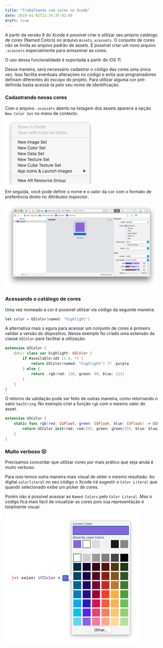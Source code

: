 ```yaml
---
title: "Trabalhando com cores no Xcode"
date: 2019-01-02T12:14:35-02:00
draft: true
---
```


A partir da versão 9 do Xcode é possível criar e utilizar seu próprio catálogo de cores (Named Colors) no arquivo `Assets.xcassets`.  O conjunto de cores não se limita ao arquivo padrão de assets. É possível criar um novo arquivo `.xcassets` especialmente para armazenar as cores.

O uso dessa funcionalidade é suportada a partir do iOS 11.

Dessa maneira, será necessário cadastrar o código das cores uma única vez. Isso facilita eventuais alterações no código e evita que programadores definam diferentes do escopo do projeto. Para utilizar alguma cor pré-definida basta acessá-la pelo seu nome de identificação.

### Cadastrando novas cores

Com o arquivo `.xcassets` aberto na listagem dos assets aparece a opção `New Color Set` no menu de contexto.

![Adicionar cor](adicionar-cor.png)

Em seguida, você pode definir o nome e o valor da cor com o formato de preferência direto no *Attributes inspector*.

![Nova cor](nova-cor.png)

### Acessando o catálogo de cores

Uma vez nomeado a cor é possível utilizar via código da seguinte maneira:

```swift
let color = UIColor(named: "highlight")
```

A alternativa mais s
egura para acessar um conjunto de cores é primeiro validar a versão do dispositivo. Nesse exemplo foi criado uma extensão da classe `UIColor` para facilitar a utilização:

```swift
extension UIColor {
    @objc class var highlight: UIColor {
        if #available(iOS 11.0, *) {
            return UIColor(named: "highlight") ?? .purple
        } else {
            return .rgb(red: 138, green: 99, blue: 223)
        }
    }
}
```

O retorno da validação pode ser feito de outras maneira, como retornando o valor `hexString`. No exemplo criei a função `rgb` com o mesmo valor do asset.

```swift
extension UIColor {
    static func rgb(red: CGFloat, green: CGFloat, blue: CGFloat) -> UIColor {
        return UIColor.init(red: red/255, green: green/255, blue: blue/255, alpha: 1)
    }
}
```

### Muito verboso :unamused:

Precisamos concordar que utilizar cores por mais prático que seja ainda é muito verboso.

Para isso temos outra maneira mais visual de obter o mesmo resultado. Ao digital `colorliteral` no seu código o Xcode irá sugestir o `Color Literal` que quando selecionado exibe um picker de cores.

Porém não é possível acessar as `Named Colors` pelo `Color Literal`. Mas o código fica mais fácil de visualizar as cores pois sua representação é totalmente visual:

![Color Literal](color-literal.png)